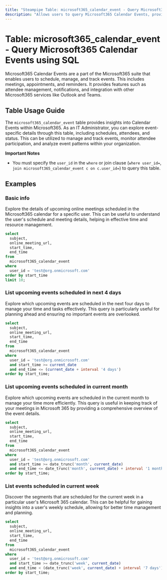 ```yaml
---
title: "Steampipe Table: microsoft365_calendar_event - Query Microsoft365 Calendar Events using SQL"
description: "Allows users to query Microsoft365 Calendar Events, providing details on event schedules, attendees, and status."
---
```


# Table: microsoft365_calendar_event - Query Microsoft365 Calendar Events using SQL

Microsoft365 Calendar Events are a part of the Microsoft365 suite that enables users to schedule, manage, and track events. This includes meetings, appointments, and reminders. It provides features such as attendee management, notifications, and integration with other Microsoft365 services like Outlook and Teams.

## Table Usage Guide

The `microsoft365_calendar_event` table provides insights into Calendar Events within Microsoft365. As an IT Administrator, you can explore event-specific details through this table, including schedules, attendees, and status. This can be utilized to manage and track events, monitor attendee participation, and analyze event patterns within your organization.

**Important Notes**
- You must specify the `user_id` in the `where` or join clause (`where user_id=`, `join microsoft365_calendar_event c on c.user_id=`) to query this table.

## Examples

### Basic info
Explore the details of upcoming online meetings scheduled in the Microsoft365 calendar for a specific user. This can be useful to understand the user's schedule and meeting details, helping in effective time and resource management.

```sql
select
  subject,
  online_meeting_url,
  start_time,
  end_time
from
  microsoft365_calendar_event
where
  user_id = 'test@org.onmicrosoft.com'
order by start_time
limit 10;
```

### List upcoming events scheduled in next 4 days
Explore which upcoming events are scheduled in the next four days to manage your time and tasks effectively. This query is particularly useful for planning ahead and ensuring no important events are overlooked.

```sql
select
  subject,
  online_meeting_url,
  start_time,
  end_time
from
  microsoft365_calendar_event
where
  user_id = 'test@org.onmicrosoft.com'
  and start_time >= current_date
  and end_time <= (current_date + interval '4 days')
order by start_time;
```

### List upcoming events scheduled in current month
Explore which upcoming events are scheduled in the current month to manage your time more efficiently. This query is useful in keeping track of your meetings in Microsoft 365 by providing a comprehensive overview of the event details.

```sql
select
  subject,
  online_meeting_url,
  start_time,
  end_time
from
  microsoft365_calendar_event
where
  user_id = 'test@org.onmicrosoft.com'
  and start_time >= date_trunc('month', current_date)
  and end_time <= date_trunc('month', current_date) + interval '1 month'
order by start_time;
```

### List events scheduled in current week
Discover the segments that are scheduled for the current week in a particular user's Microsoft 365 calendar. This can be helpful for gaining insights into a user's weekly schedule, allowing for better time management and planning.

```sql
select
  subject,
  online_meeting_url,
  start_time,
  end_time
from
  microsoft365_calendar_event
where
  user_id = 'test@org.onmicrosoft.com'
  and start_time >= date_trunc('week', current_date)
  and end_time < (date_trunc('week', current_date) + interval '7 days')
order by start_time;
```